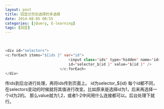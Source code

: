 ```yaml
---
layout: post
title: 回显分页后选择的多选框
date: 2014-08-05 00:55
categories: [jQuery, E-learning]
tags: [回显]
---
```

 
```java
<div id="selectors">
<c:forEach items="${ids }" var="id">
			                 <input class='ids' type='hidden' name='ids' 
			                 id='selector_${id }' value='${id }' />
			             </c:forEach>
</div>

```

传ids到后台进行处理，再将ids传到页面上。
id为selector_${id}
每个id都不同，在selectors变动的时候就将其值进行改变。比如原来是选择id为1，后来再选择一个id为2的。
那么value就为1,2，或者1-2中间用什么连接都可以。后台处理下就行。

